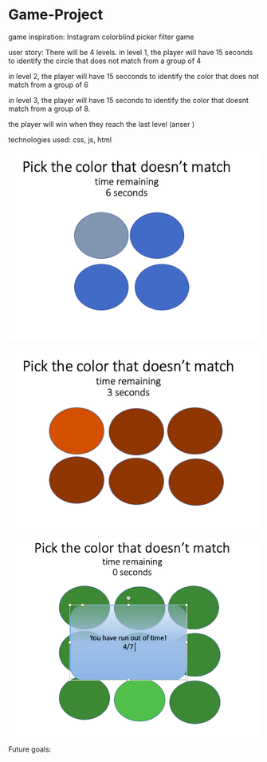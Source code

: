 # Game-Project
game inspiration:
Instagram colorblind picker filter game

user story:
There will be 4 levels. 
in level 1, the player will have 15 seconds to identify the circle that does not match from a group of 4

in level 2, the player will have 15 secconds to identify the color that does not match from a group of 6

in level 3, the player will have 15 seconds to identify the color that doesnt match from a group of 8.


the player will win when they reach the last level
(anser )


technologies used: css, js, html




![image](/image/IMAGE1.png "Text to show on mouseover")

![image](/image/IMAGE2.png "Text to show on mouseover")


![image](/image/IMAGE3.png "Text to show on mouseover")


Future goals:
